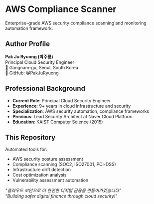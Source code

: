 # AWS Compliance Scanner

Enterprise-grade AWS security compliance scanning and monitoring automation framework.

## Author Profile
**Pak Ju Ryuong (박주룡)**  
Principal Cloud Security Engineer  
📍 Gangnam-gu, Seoul, South Korea  
💼 GitHub: @PakJuRyuong  

## Professional Background
- **Current Role**: Principal Cloud Security Engineer
- **Experience**: 9+ years in cloud infrastructure and security
- **Specialization**: AWS security automation, compliance frameworks
- **Previous**: Lead Security Architect at Naver Cloud Platform
- **Education**: KAIST Computer Science (2015)

## This Repository
Automated tools for:
- AWS security posture assessment
- Compliance scanning (SOC2, ISO27001, PCI-DSS)
- Infrastructure drift detection  
- Cost optimization analysis
- Vulnerability assessment automation

*"클라우드 보안으로 더 안전한 디지털 금융을 만들어가겠습니다"*    
*"Building safer digital finance through cloud security!"*

